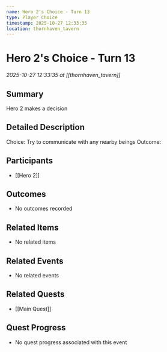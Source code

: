```yaml
---
name: Hero 2's Choice - Turn 13
type: Player Choice
timestamp: 2025-10-27 12:33:35
location: thornhaven_tavern
---
```


# Hero 2's Choice - Turn 13

*2025-10-27 12:33:35 at [[thornhaven_tavern]]*

## Summary
Hero 2 makes a decision

## Detailed Description
Choice: Try to communicate with any nearby beings
Outcome: 

## Participants
- [[Hero 2]]

## Outcomes
- No outcomes recorded

## Related Items
- No related items

## Related Events
- No related events

## Related Quests
- [[Main Quest]]

## Quest Progress
- No quest progress associated with this event

